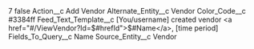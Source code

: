 <?xml version="1.0" encoding="UTF-8"?>
<CustomMetadata xmlns="http://soap.sforce.com/2006/04/metadata" xmlns:xsi="http://www.w3.org/2001/XMLSchema-instance" xmlns:xsd="http://www.w3.org/2001/XMLSchema">
    <label>7</label>
    <protected>false</protected>
    <values>
        <field>Action__c</field>
        <value xsi:type="xsd:string">Add Vendor</value>
    </values>
    <values>
        <field>Alternate_Entity__c</field>
        <value xsi:type="xsd:string">Vendor</value>
    </values>
    <values>
        <field>Color_Code__c</field>
        <value xsi:type="xsd:string">#3384ff</value>
    </values>
    <values>
        <field>Feed_Text_Template__c</field>
        <value xsi:type="xsd:string">[You/username] created vendor &lt;a href=&quot;#/ViewVendor?Id=$#hrefId&quot;&gt;$#Name&lt;/a&gt;, [time period]</value>
    </values>
    <values>
        <field>Fields_To_Query__c</field>
        <value xsi:type="xsd:string">Name</value>
    </values>
    <values>
        <field>Source_Entity__c</field>
        <value xsi:type="xsd:string">Vendor</value>
    </values>
</CustomMetadata>
